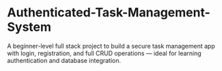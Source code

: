 # Authenticated-Task-Management-System
A beginner-level full stack project to build a secure task management app with login, registration, and full CRUD operations — ideal for learning authentication and database integration.
